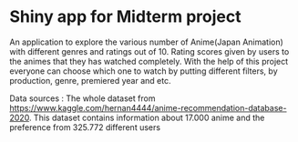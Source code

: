 # Shiny app for Midterm project

An application to explore the various number of Anime(Japan Animation) with different genres and ratings out of 10. Rating scores given by users to the animes that they has watched completely. With the help of this project everyone can choose which one to watch by putting different filters, by production, genre, premiered year and etc. 

Data sources : The whole dataset from https://www.kaggle.com/hernan4444/anime-recommendation-database-2020. This dataset contains information about 17.000 anime and the preference from 325.772 different users
